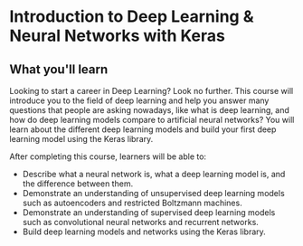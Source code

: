 # Introduction to Deep Learning & Neural Networks with Keras

## What you'll learn

Looking to start a career in Deep Learning? Look no further. This course will introduce you to the field of deep learning and help you answer many questions that people are asking nowadays, like what is deep learning, and how do deep learning models compare to artificial neural networks? You will learn about the different deep learning models and build your first deep learning model using the Keras library.

After completing this course, learners will be able to:

- Describe what a neural network is, what a deep learning model is, and the difference between them.
- Demonstrate an understanding of unsupervised deep learning models such as autoencoders and restricted Boltzmann machines.
- Demonstrate an understanding of supervised deep learning models such as convolutional neural networks and recurrent networks.
- Build deep learning models and networks using the Keras library.